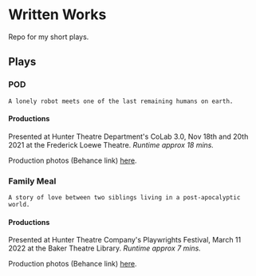 # Written Works
Repo for my short plays.

## Plays

### POD

```
A lonely robot meets one of the last remaining humans on earth.
```
#### Productions
Presented at Hunter Theatre Department's CoLab 3.0, Nov 18th and 20th 2021 at the Frederick Loewe Theatre. *Runtime approx 18 mins.*

Production photos (Behance link) [here](https://www.behance.net/gallery/131689083/POD-Georgina-Woo-%282021%29).

### Family Meal

```
A story of love between two siblings living in a post-apocalyptic world.
```
#### Productions
Presented at Hunter Theatre Company's Playwrights Festival, March 11 2022 at the Baker Theatre Library. *Runtime approx 7 mins.*

Production photos (Behance link) [here](https://www.behance.net/gallery/139304509/Family-Meal-HTC-Playwrights-Fest-%282022%29).
